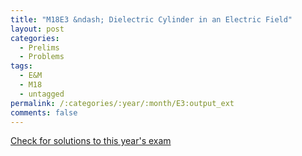```yaml
---
title: "M18E3 &ndash; Dielectric Cylinder in an Electric Field"
layout: post
categories:
  - Prelims
  - Problems
tags:
  - E&M
  - M18
  - untagged
permalink: /:categories/:year/:month/E3:output_ext
comments: false
---
```

<object data="2018M3E.pdf" type="application/pdf" width="100%" height="500"></object>
<div class="message"><a href='https://princetonprelim.com/prelim/41/'>Check for solutions to this year's exam</a></div>